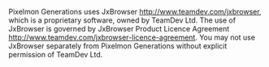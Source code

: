 Pixelmon Generations uses JxBrowser http://www.teamdev.com/jxbrowser, which is a proprietary software, owned by TeamDev Ltd.
The use of JxBrowser is governed by JxBrowser Product Licence Agreement http://www.teamdev.com/jxbrowser-licence-agreement.
You may not use JxBrowser separately from Pixelmon Generations without explicit permission of TeamDev Ltd.

